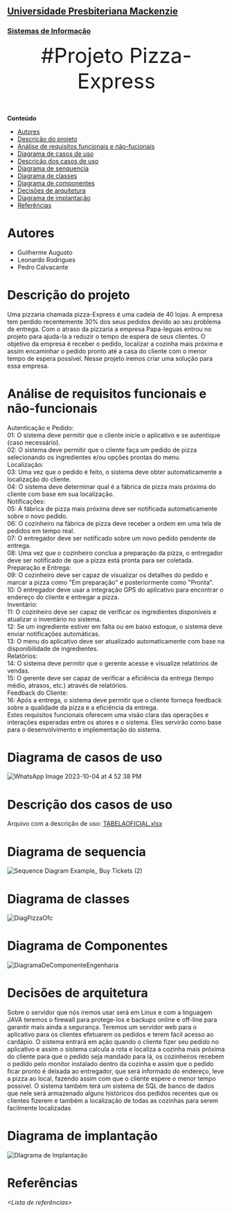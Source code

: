 <h2><a href= "https://www.mackenzie.br">Universidade Presbiteriana Mackenzie</a></h2>
<h3><a href= "https://www.mackenzie.br/graduacao/sao-paulo-higienopolis/sistemas-de-informacao">Sistemas de Informação</a></h3>


<font size="+12"><center>
#Projeto Pizza-Express
</center></font>

**Conteúdo**

- [Autores](#nome-alunos)
- [Descrição do projeto](#introdução-do-projeto)
- [Análise de requisitos funcionais e não-fucionais](#descrição-dos-requisitos)
- [Diagrama de casos de uso](#diagrama-de-comportamento-atores)
- [Descrição dos casos de uso](#descrição-das-funcões)
- [Diagrama de senquencia](#diagrama-de-ordem-interações)
- [Diagrama de classes](#diagrama-orientado-objetos)
- [Diagrama de componentes](#diagrama-estrutura-componente)
- [Decisões de arquitetura](#decisões-de-arquitetura)
- [Diagrama de implantação](#diagrama-de-hardware-software)
- [Referências](#referências)


# Autores

* Guilherme Augusto
* Leonardo Rodrigues
* Pedro Calvacante 


# Descrição do projeto

Uma pizzaria chamada pizza-Express é uma cadeia de 40 lojas. A empresa tem perdido recentemente 30% dos seus pedidos devido ao seu problema de entrega. Com o atraso da pizzaria a empresa Papa-leguas entrou no projeto para ajuda-la a reduzir o tempo de espera de seus clientes. O objetivo da empresa é receber o pedido, localizar a cozinha mais próxima e assim encaminhar o pedido pronto até a casa do cliente com o menor tempo de espera possível. Nesse projeto iremos criar uma solução para essa empresa.

# Análise de requisitos funcionais e não-funcionais
Autenticação e Pedido:<br>
01: O sistema deve permitir que o cliente inicie o aplicativo e se autentique (caso
necessário).<br>
02: O sistema deve permitir que o cliente faça um pedido de pizza selecionando os
ingredientes e/ou opções prontas do menu.<br>
Localização:<br>
03: Uma vez que o pedido é feito, o sistema deve obter automaticamente a localização do
cliente.<br>
04: O sistema deve determinar qual é a fábrica de pizza mais próxima do cliente com base
em sua localização.<br>
Notificações:<br>
05: A fábrica de pizza mais próxima deve ser notificada automaticamente sobre o novo
pedido.<br>
06: O cozinheiro na fábrica de pizza deve receber a ordem em uma tela de pedidos em
tempo real.<br>
07: O entregador deve ser notificado sobre um novo pedido pendente de entrega.<br>
08: Uma vez que o cozinheiro conclua a preparação da pizza, o entregador deve ser
notificado de que a pizza está pronta para ser coletada.<br>
Preparação e Entrega:<br>
09: O cozinheiro deve ser capaz de visualizar os detalhes do pedido e marcar a pizza como
"Em preparação" e posteriormente como "Pronta".<br>
10: O entregador deve usar a integração GPS do aplicativo para encontrar o endereço do
cliente e entregar a pizza.<br>
Inventário:<br>
11: O cozinheiro deve ser capaz de verificar os ingredientes disponíveis e atualizar o
inventário no sistema.<br>
12: Se um ingrediente estiver em falta ou em baixo estoque, o sistema deve enviar
notificações automáticas.<br>
13: O menu do aplicativo deve ser atualizado automaticamente com base na disponibilidade
de ingredientes.<br>
Relatórios:<br>
14: O sistema deve permitir que o gerente acesse e visualize relatórios de vendas.<br>
15: O gerente deve ser capaz de verificar a eficiência da entrega (tempo médio, atrasos,
etc.) através de relatórios.<br>
Feedback do Cliente:<br>
16: Após a entrega, o sistema deve permitir que o cliente forneça feedback sobre a
qualidade da pizza e a eficiência da entrega.<br>
Estes requisitos funcionais oferecem uma visão clara das operações e interações
esperadas entre os atores e o sistema. Eles servirão como base para o desenvolvimento e
implementação do sistema.<br>

# Diagrama de casos de uso
![WhatsApp Image 2023-10-04 at 4 52 38 PM](https://github.com/Leo-RH/UML-Classroom-FCI/assets/59239397/4044fd4e-f60d-402c-9bc7-9a9ef02f0711)

# Descrição dos casos de uso

Arquivo com a descrição de uso: 
[TABELAOFICIAL.xlsx](https://github.com/Leo-RH/UML-Classroom-FCI/files/12835440/TABELAOFICIAL.xlsx)


# Diagrama de sequencia

![Sequence Diagram Example_ Buy Tickets (2)](https://github.com/Leo-RH/UML-Classroom-FCI/assets/59239397/beafc4e3-973b-4460-8ca3-cc5c7f5b51be)


# Diagrama de classes

![DiagPizzaOfc](https://github.com/Leo-RH/UML-Classroom-FCI/assets/59239397/27a55aeb-f7d5-4174-95cf-eed5290d5a30)

# Diagrama de Componentes

![DiagramaDeComponenteEngenharia](https://github.com/Leo-RH/UML-Classroom-FCI/assets/59239397/1acebd00-4249-4ed3-8ae7-3eb7533c3934)

# Decisões de arquitetura

Sobre o servidor que nós iremos usar será em Linux e com a linguagem JAVA teremos o firewall para protege-los e backups online e off-line para garantir mais ainda a segurança. 
Teremos um servidor web para o aplicativo para os clientes efetuarem os pedidos e terem fácil acesso ao cardápio.
O sistema entrará em ação quando o cliente fizer seu pedido no aplicativo e assim o sistema calcula a rota e localiza a cozinha mais próxima do cliente para que o pedido seja mandado para lá, os cozinheiros recebem o pedido pelo monitor instalado dentro da cozinha e assim que o pedido ficar pronto é deixada ao entregador, que será informado do endereço, leve a pizza ao local, fazendo assim com que o cliente espere o menor tempo possível.
O sistema também terá um sistema de SQL de banco de dados que nele será armazenado alguns históricos dos pedidos recentes que os clientes fizerem e também a localização de todas as cozinhas para serem facilmente localizadas

# Diagrama de implantação

![DIagrama de Implantação](https://github.com/Leo-RH/UML-Classroom-FCI/assets/59239397/67e0c5a8-a4d3-4c6a-830c-d68bde3eac59)

# Referências

*&lt;Lista de referências&gt;*
